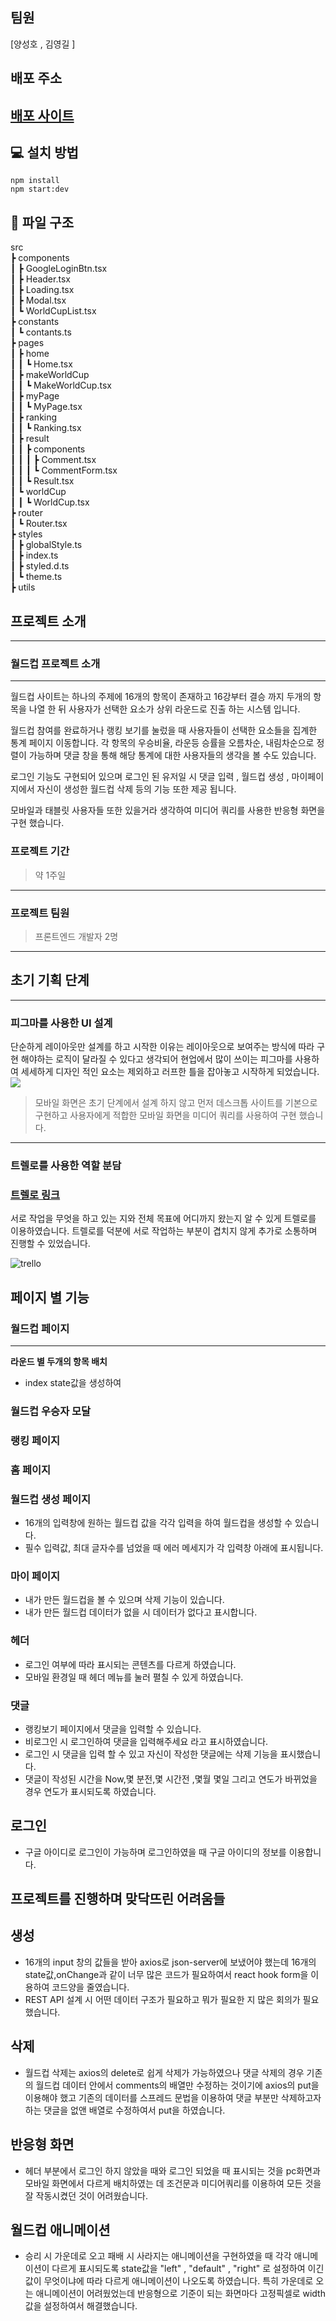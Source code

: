 ## 팀원

[양성호 , 김영길 ]

## 배포 주소

## <a href="https://project-worldcup.netlify.app/">배포 사이트</a>

## 💻 설치 방법

    npm install
    npm start:dev

## 📂 파일 구조

src  
 ┣ components  
 ┃ ┣ GoogleLoginBtn.tsx  
 ┃ ┣ Header.tsx  
 ┃ ┣ Loading.tsx  
 ┃ ┣ Modal.tsx  
 ┃ ┗ WorldCupList.tsx  
 ┣ constants  
 ┃ ┗ contants.ts  
 ┣ pages  
 ┃ ┣ home  
 ┃ ┃ ┗ Home.tsx  
 ┃ ┣ makeWorldCup  
 ┃ ┃ ┗ MakeWorldCup.tsx  
 ┃ ┣ myPage  
 ┃ ┃ ┗ MyPage.tsx  
 ┃ ┣ ranking  
 ┃ ┃ ┗ Ranking.tsx  
 ┃ ┣ result  
 ┃ ┃ ┣ components  
 ┃ ┃ ┃ ┣ Comment.tsx  
 ┃ ┃ ┃ ┗ CommentForm.tsx  
 ┃ ┃ ┗ Result.tsx  
 ┃ ┗ worldCup  
 ┃ ┃ ┗ WorldCup.tsx  
 ┣ router  
 ┃ ┗ Router.tsx  
 ┣ styles  
 ┃ ┣ globalStyle.ts  
 ┃ ┣ index.ts  
 ┃ ┣ styled.d.ts  
 ┃ ┗ theme.ts  
 ┣ utils

## 프로젝트 소개

---

### 월드컵 프로젝트 소개

---

월드컵 사이트는 하나의 주제에 16개의 항목이 존재하고 16강부터 결승 까지 두개의 항목을 나열 한 뒤 사용자가 선택한 요소가 상위 라운드로 진출 하는 시스템 입니다.

월드컵 참여를 완료하거나 랭킹 보기를 눌렀을 때 사용자들이 선택한 요소들을 집계한 통계 페이지 이동합니다. 각 항목의 우승비율, 라운등 승률을 오름차순, 내림차순으로 정렬이 가능하며 댓글 창을 통해 해당 통계에 대한 사용자들의 생각을 볼 수도 있습니다.

로그인 기능도 구현되어 있으며 로그인 된 유저일 시 댓글 입력 , 월드컵 생성 , 마이페이지에서 자신이 생성한 월드컵 삭제 등의 기능 또한 제공 됩니다.

모바일과 태블릿 사용자들 또한 있을거라 생각하여 미디어 쿼리를 사용한 반응형 화면을 구현 했습니다.

### 프로젝트 기간

> 약 1주일

---

### 프로젝트 팀원

> 프론트엔드 개발자 2명

---

## 초기 기획 단계

---

### 피그마를 사용한 UI 설계

단순하게 레이아웃만 설계를 하고 시작한 이유는 레이아웃으로 보여주는 방식에 따라 구현 해야하는 로직이 달라질 수 있다고 생각되어 현업에서 많이 쓰이는 피그마를 사용하여 세세하게 디자인 적인 요소는 제외하고 러프한 틀을 잡아놓고 시작하게 되었습니다.
![](https://images.velog.io/images/yshh0514/post/b9e892f4-593a-459f-8c07-8037d0adc6dc/%E1%84%8E%E1%85%A9%E1%84%80%E1%85%B5%20UI%20%E1%84%89%E1%85%A5%E1%86%AF%E1%84%80%E1%85%A8.png)

> 모바일 화면은 초기 단계에서 설계 하지 않고 먼저 데스크톱 사이트를 기본으로 구현하고 사용자에게 적합한 모바일 화면을 미디어 쿼리를 사용하여 구현 했습니다.

---

### 트렐로를 사용한 역할 분담

### <a href="https://trello.com/b/ULP0qCKQ/projectworldcup">트렐로 링크</a>

서로 작업을 무엇을 하고 있는 지와 전체 목표에 어디까지 왔는지 알 수 있게 트렐로를 이용하였습니다. 트렐로를 덕분에 서로 작업하는 부분이 겹치지 않게 추가로 소통하며 진행할 수 있었습니다.

<img src="https://user-images.githubusercontent.com/80146176/158175714-1dc72b0d-278c-47b3-ad2f-a9ef3ba4e26b.png" alt="trello"/>

## 페이지 별 기능

### 월드컵 페이지

---

**라운드 별 두개의 항목 배치**

- index state값을 생성하여

### 월드컵 우승자 모달

### 랭킹 페이지

### 홈 페이지

### 월드컵 생성 페이지

- 16개의 입력창에 원하는 월드컵 값을 각각 입력을 하여 월드컵을 생성할 수 있습니다.
- 필수 입력값, 최대 글자수를 넘었을 때 에러 메세지가 각 입력창 아래에 표시됩니다.

### 마이 페이지

- 내가 만든 월드컵을 볼 수 있으며 삭제 기능이 있습니다.
- 내가 만든 월드컵 데이터가 없을 시 데이터가 없다고 표시합니다.

### 헤더

- 로그인 여부에 따라 표시되는 콘텐츠를 다르게 하였습니다.
- 모바일 환경일 때 헤더 메뉴를 눌러 펼칠 수 있게 하였습니다.

### 댓글

- 랭킹보기 페이지에서 댓글을 입력할 수 있습니다.
- 비로그인 시 로그인하여 댓글을 입력해주세요 라고 표시하였습니다.
- 로그인 시 댓글을 입력 할 수 있고 자신이 작성한 댓글에는 삭제 기능을 표시했습니다.
- 댓글이 작성된 시간을 Now,몇 분전,몇 시간전 ,몇월 몇일 그리고 연도가 바뀌었을 경우 연도가 표시되도록 하였습니다.

## 로그인

- 구글 아이디로 로그인이 가능하며 로그인하였을 때 구글 아이디의 정보를 이용합니다.

## 프로젝트를 진행하며 맞닥뜨린 어려움들

## 생성

- 16개의 input 창의 값들을 받아 axios로 json-server에 보냈어야 했는데 16개의 state값,onChange과 같이 너무 많은 코드가 필요하여서 react hook form을 이용하여 코드양을 줄였습니다.
- REST API 설계 시 어떤 데이터 구조가 필요하고 뭐가 필요한 지 많은 회의가 필요했습니다.

## 삭제

- 월드컵 삭제는 axios의 delete로 쉽게 삭제가 가능하였으나 댓글 삭제의 경우 기존의 월드컵 데이터 안에서 comments의 배열만 수정하는 것이기에 axios의 put을 이용해야 했고 기존의 데이터를 스프레드 문법을 이용하여 댓글 부분만 삭제하고자 하는 댓글을 없앤 배열로 수정하여서 put을 하였습니다.

## 반응형 화면

- 헤더 부분에서 로그인 하지 않았을 때와 로그인 되었을 때 표시되는 것을 pc화면과 모바일 화면에서 다르게 배치하였는 데 조건문과 미디어쿼리를 이용하여 모든 것을 잘 작동시켰던 것이 어려웠습니다.

## 월드컵 애니메이션

- 승리 시 가운데로 오고 패배 시 사라지는 애니메이션을 구현하였을 때 각각 애니메이션이 다르게 표시되도록 state값을 "left" , "default" , "right" 로 설정하여 이긴 값이 무엇이냐에 따라 다르게 애니메이션이 나오도록 하였습니다. 특히 가운데로 오는 애니메이션이 어려웠었는데 반응형으로 기준이 되는 화면마다 고정픽셀로 width 값을 설정하여서 해결했습니다.
